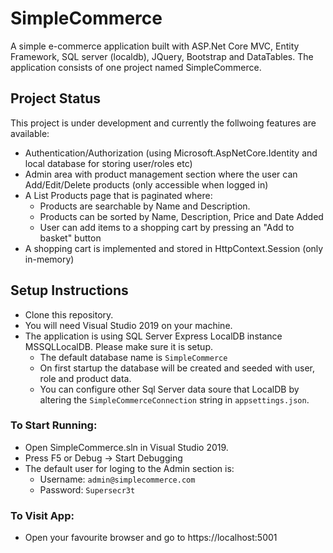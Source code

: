 # SimpleCommerce

A simple e-commerce application built with ASP.Net Core MVC, Entity Framework, SQL server (localdb), JQuery, Bootstrap and DataTables.
The application consists of one project named SimpleCommerce. 

## Project Status

This project is under development and currently the follwoing features are available:
- Authentication/Authorization (using Microsoft.AspNetCore.Identity and local database for storing user/roles etc)
- Admin area with product management section where the user can Add/Edit/Delete products (only accessible when logged in)
- A List Products page that is paginated where:
  - Products are searchable by Name and Description. 
  - Products can be sorted by Name, Description, Price and Date Added
  - User can add items to a shopping cart by pressing an "Add to basket" button
- A shopping cart is implemented and stored in HttpContext.Session (only in-memory)

## Setup Instructions

- Clone this repository. 
- You will need Visual Studio 2019 on your machine.  
- The application is using SQL Server Express LocalDB instance MSSQLLocalDB. Please make sure it is setup.
  - The default database name is `SimpleCommerce`
  - On first startup the database will be created and seeded with user, role and product data.
  - You can configure other Sql Server data soure that LocalDB by altering the `SimpleCommerceConnection` string in `appsettings.json`.

### To Start Running:

- Open SimpleCommerce.sln in Visual Studio 2019.
- Press F5 or Debug -> Start Debugging
- The default user for loging to the Admin section is:
  - Username: `admin@simplecommerce.com`
  - Password: `Supersecr3t`

### To Visit App:
- Open your favourite browser and go to https://localhost:5001
